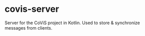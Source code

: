 # covis-server
Server for the CoViS project in Kotlin. Used to store & synchronize messages from clients.
